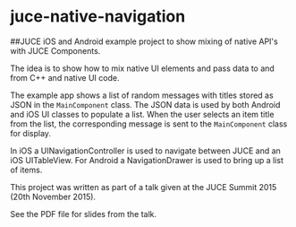 # juce-native-navigation
##JUCE iOS and Android example project to show mixing of native API's with JUCE Components. 

The idea is to show how to mix native UI elements and pass data to and from C++ and native UI code. 

The example app shows a list of random messages with titles stored as JSON in the `MainComponent` class. The JSON data is used by both Android and iOS UI classes to populate a list. When the user selects an item title from the list, the corresponding message is sent to the `MainComponent` class for display.  

In iOS a UINavigationController is used to navigate between JUCE and an iOS UITableView.
For Android a NavigationDrawer is used to bring up a list of items. 

This project was written as part of a talk given at the JUCE Summit 2015 (20th November 2015).

See the PDF file for slides from the talk. 
